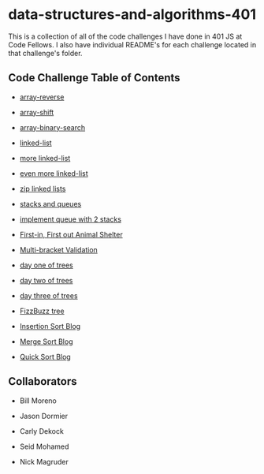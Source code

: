# data-structures-and-algorithms-401

This is a collection of all of the code challenges I have done in 401 JS at Code Fellows. I also have individual README's for each challenge located in that challenge's folder.

## Code Challenge Table of Contents

- [array-reverse](challenges/arrayReverse/array-reverse.js)

- [array-shift](challenges/arrayShift/array-shift.js)

- [array-binary-search](challenges/arrayBinarySearch/array-binary-search.js)

- [linked-list](challenges/linkedList/linked-list.js)

- [more linked-list](challenges/linkedList/linked-list.js)

- [even more linked-list](challenges/linkedList/linked-list.js)

- [zip linked lists](challenges/llZip/ll-zip.js)

- [stacks and queues](challenges/stacksAndQueues/stacks-and-queues.js)

- [implement queue with 2 stacks](challenges/queueWithStacks/queue-with-stacks.js)

- [First-in, First out Animal Shelter](challenges/fifoAnimalShelter/fifo-animal-shelter.js)

- [Multi-bracket Validation](challenges/multiBracketValidation/multi-bracket-validation.js)

- [day one of trees](challenges/tree/tree.js)

- [day two of trees](challenges/tree/tree.js)

- [day three of trees](challenges/tree/tree.js)

- [FizzBuzz tree](challenges/fizzBuzzTree/fizz-buzz-tree.js)

- [Insertion Sort Blog](challenges/insertionSort/insertion-sort.js)

- [Merge Sort Blog](challenges/mergeSort/merge-sort.js)

- [Quick Sort Blog](challenges/quick-sort.js)

## Collaborators

- Bill Moreno

- Jason Dormier

- Carly Dekock

- Seid Mohamed

- Nick Magruder
